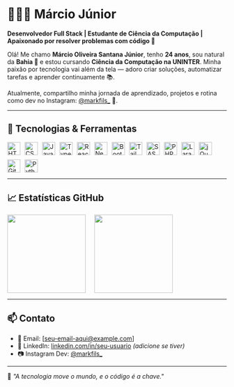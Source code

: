 # 👨🏻‍💻 Márcio Júnior

**Desenvolvedor Full Stack | Estudante de Ciência da Computação | Apaixonado por resolver problemas com código 🚀**

Olá! Me chamo **Márcio Oliveira Santana Júnior**, tenho **24 anos**, sou natural da **Bahia 🌴** e estou cursando **Ciência da Computação na UNINTER**. Minha paixão por tecnologia vai além da tela — adoro criar soluções, automatizar tarefas e aprender continuamente 📚. 

Atualmente, compartilho minha jornada de aprendizado, projetos e rotina como dev no Instagram: [@markfils_](https://instagram.com/markfils_) 📲.

---

## 🚀 Tecnologias & Ferramentas

<div style="display: flex; flex-wrap: wrap; gap: 10px;">
  <img title="HTML5" src="https://cdn.jsdelivr.net/gh/devicons/devicon@latest/icons/html5/html5-original.svg" width="30px"/>
  <img title="CSS3" src="https://cdn.jsdelivr.net/gh/devicons/devicon@latest/icons/css3/css3-original.svg" width="30px"/>
  <img title="JavaScript" src="https://cdn.jsdelivr.net/gh/devicons/devicon@latest/icons/javascript/javascript-original.svg" width="30px"/>
  <img title="TypeScript" src="https://cdn.jsdelivr.net/gh/devicons/devicon@latest/icons/typescript/typescript-original.svg" width="30px"/>
  <img title="React" src="https://cdn.jsdelivr.net/gh/devicons/devicon@latest/icons/react/react-original.svg" width="30px"/>
  <img title="Next.js" src="https://cdn.jsdelivr.net/gh/devicons/devicon@latest/icons/nextjs/nextjs-original.svg" width="30px"/>
  <img title="Bootstrap" src="https://cdn.jsdelivr.net/gh/devicons/devicon@latest/icons/bootstrap/bootstrap-original.svg" width="30px"/>
  <img title="Tailwind" src="https://cdn.jsdelivr.net/gh/devicons/devicon@latest/icons/tailwindcss/tailwindcss-original.svg" width="30px"/>
  <img title="SASS" src="https://cdn.jsdelivr.net/gh/devicons/devicon@latest/icons/sass/sass-original.svg" width="30px"/>
  <img title="PHP" src="https://cdn.jsdelivr.net/gh/devicons/devicon@latest/icons/php/php-original.svg" width="30px"/>
  <img title="Laravel" src="https://cdn.jsdelivr.net/gh/devicons/devicon@latest/icons/laravel/laravel-original.svg" width="30px"/>
  <img title="jQuery" src="https://cdn.jsdelivr.net/gh/devicons/devicon@latest/icons/jquery/jquery-original.svg" width="30px"/>
  <img title="Git" src="https://cdn.jsdelivr.net/gh/devicons/devicon@latest/icons/git/git-original.svg" width="30px"/>
  <img title="Python" src="https://cdn.jsdelivr.net/gh/devicons/devicon@latest/icons/python/python-original.svg" width="30px"/>
</div>

---

## 📈 Estatísticas GitHub

<div style="display: flex; gap: 20px;">
  <img height="180em" src="https://github-readme-stats.vercel.app/api?username=MarcioJunior2108&show_icons=true&theme=tokyonight&count_private=true"/>
  <img height="180em" src="https://github-readme-stats.vercel.app/api/top-langs/?username=MarcioJunior2108&layout=compact&theme=tokyonight&langs_count=10&custom_title=Linguagens%20mais%20usadas"/>
</div>

---

## 📫 Contato

- 📧 Email: [seu-email-aqui@example.com]
- 💼 LinkedIn: [linkedin.com/in/seu-usuario](https://linkedin.com/in/seu-usuario) *(adicione se tiver)*
- 📷 Instagram Dev: [@markfils_](https://instagram.com/markfils_)

---

🧠 *"A tecnologia move o mundo, e o código é a chave."*


